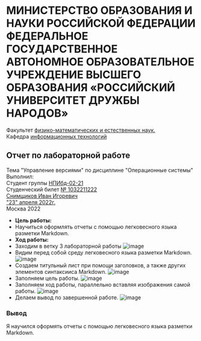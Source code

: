 # **МИНИСТЕРСТВО ОБРАЗОВАНИЯ И НАУКИ РОССИЙСКОЙ ФЕДЕРАЦИИ ФЕДЕРАЛЬНОЕ ГОСУДАРСТВЕННОЕ АВТОНОМНОЕ ОБРАЗОВАТЕЛЬНОЕ УЧРЕЖДЕНИЕ ВЫСШЕГО ОБРАЗОВАНИЯ «РОССИЙСКИЙ УНИВЕРСИТЕТ ДРУЖБЫ НАРОДОВ»**
Факультет <ins>физико-математических и естественных наук.</ins>  
Кафедра <ins>информационных технологий</ins>  
## Отчет по лабораторной работе
Тема "Управление версиями" по дисциплине "Операционные системы"  
Выполнил:  
Студент группы <ins>НПИбд-02-21</ins>  
Студенческий билет <ins>№ 1032211222</ins>  
<ins>Снимщиков Иван Игоревич</ins>  
<ins>"23" апреля 2022г.</ins>  
Москва 2022  
- **Цель работы:**
 - Научиться оформлять отчеты с помощью легковесного языка разметки Markdown.
- **Ход работы:**
 - Заходим в ветку 3 лабораторной работы
![image](https://user-images.githubusercontent.com/104266946/165322686-504e1d9a-2c53-442f-94d2-c5235b3de7c9.png)
 - Видим перед собой среду легковесного языка разметки Markdown.
![image](https://user-images.githubusercontent.com/104266946/165322853-025a1982-9a77-4905-bcbd-84890a473349.png)
 - Создаем титульный лист при помощи заголовков, а также других элементов синтаксииса Markdown.
![image](https://user-images.githubusercontent.com/104266946/165323044-a8b1393c-be12-4e20-b9ca-e416ded37ac8.png)
 - Заполняем цель работы.
![image](https://user-images.githubusercontent.com/104266946/165323140-06830af0-9884-421f-94e3-332d25b1247a.png)
 - Заполняем ход работы, параллельно вставляя изображения самой работы.
![image](https://user-images.githubusercontent.com/104266946/165323293-b796daaf-b4f4-4060-92c9-d0532866e576.png)
 - Делаем вывод по завершенной работе.
![image](https://user-images.githubusercontent.com/104266946/165323422-a6e284bf-0000-4643-9157-e2c2a8350698.png)
### Вывод
Я научился оформять отчеты с помощью легковесного языка разметки Markdown.
